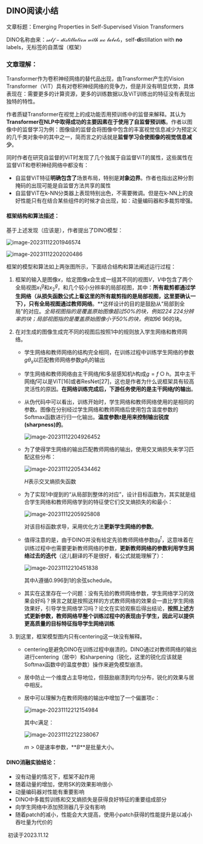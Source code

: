 ## DINO阅读小结



文章标题：Emerging Properties in Self-Supervised Vision Transformers

DINO名称由来：$\mathcal{self-distillation\ with\ no\ labels}$，self-**di**stillation with **no** labels，无标签的自蒸馏（框架）



### 文章理解：

Transformer作为卷积神经网络的替代品出现，由Transformer产生的Vision Transformer（ViT）具有对卷积神经网络的竞争力，但是并没有明显优势，具体表现在：需要更多的计算资源，更多的训练数据以及ViT训练出的特征没有表现出独特的特性。

作者质疑Transformer在视觉上的成功能否用预训练中的监督来解释。其认为**Transformer在NLP中取得成功的主要因素在于使用了自监督预训练**。作者以图像中的监督学习为例：图像级的监督会将图像中包含的丰富视觉信息减少为预定义的几千类对象中的其中之一，简而言之的话就是**监督学习会使图像的视觉信息减少**。

同时作者在研究自监督的ViT时发现了几个独属于自监督ViT的属性，这些属性在监督ViT和卷积神经网络中都没有：

* 自监督ViT特征**明确包含了**场景布局，特别是**对象边界**。作者也指出这种分割掩码的出现可能是自监督方法共享的属性
* 自监督ViT在k-NN分类器上表现特别出色，不需要微调。但是在k-NN上的良好性能只有在结合某些组件的时候才会出现，如：动量编码器和多裁剪增强。



#### 框架结构和算法描述：

基于上述发现（应该是），作者提出了DINO模型：

![image-20231112201946574](C:\Users\Shipu\AppData\Roaming\Typora\typora-user-images\image-20231112201946574.png)

![image-20231112202020486](C:\Users\Shipu\AppData\Roaming\Typora\typora-user-images\image-20231112202020486.png)

框架的模型和算法如上两张图所示，下面结合结构和算法阐述运行过程：

1. 框架的输入是图像$x$，给定图像$x$会生成一组其不同的视图$V$，$V$中包含了两个全局视图$x_1^g$和$x_2^g$，和几个较小分辨率的局部视图，其中：**所有裁剪都通过学生网络（从损失函数公式上看这里的所有裁剪指的是局部视图，这里要确认一下），只有全局视图通过教师网络**。**这样设计的目的是鼓励从“局部到全局”的对应。**全局视图指的是覆盖原始图像超过50%的块，例如224* 224分辨率的块；局部视图指的是覆盖原始图像小于50%的块，例如96* 96的块。

2. 在对生成的图像生成完不同的视图后按照1中的规则放入学生网络和教师网络。

   * 学生网络和教师网络的结构完全相同，在训练过程中训练学生网络的参数$g{\theta}_s$以匹配教师网络参数$g{\theta}_t$的输出

   * 学生网络和教师网络由主干网络$f$和多层感知机$h$构成$g=f○h$。其中主干网络$f$可以是ViT[16]或者ResNet[27]，这也是作者为什么说框架具有较高灵活性的原因。**在网络训练完成后，下游任务使用的是主干网络$f$的输出**。

   * 从伪代码中可以看出，训练开始时，学生网络和教师网络使用的是相同的参数。图像在分别经过学生网络和教师网络后使用包含温度参数的Softmax函数进行归一化输出。**温度参数$t$是用来控制输出锐度(sharpness)的**。

     ![image-20231112204926452](C:\Users\Shipu\AppData\Roaming\Typora\typora-user-images\image-20231112204926452.png)

   * 为了使得学生网络的输出匹配教师网络的输出，使用交叉熵损失来学习匹配这些分布：

     ![image-20231112205434462](C:\Users\Shipu\AppData\Roaming\Typora\typora-user-images\image-20231112205434462.png)

     $H$表示交叉熵损失函数

   * 为了实现1中提到的“从局部到整体的对应”，设计目标函数为，其实就是组合学生网络和教师网络学到的特征使它们交叉熵损失的和最小：

     ![image-20231112205925808](C:\Users\Shipu\AppData\Roaming\Typora\typora-user-images\image-20231112205925808.png)

     对该目标函数求导，采用优化方法**更新学生网络的参数**。

   * 值得注意的是，由于DINO并没有给定先验教师网络参数$g_{\theta}^t$，这意味着在训练过程中也需要更新教师网络的参数，**更新教师网络的参数利用学生网络过去的迭代**（这儿翻译的不是很好，看公式就能理解了）：

     ![image-20231112210451838](C:\Users\Shipu\AppData\Roaming\Typora\typora-user-images\image-20231112210451838.png)

     其中${\lambda}$遵循0.996到1的余弦schedule。

   * 其实在这里存在一个问题：没有先验的教师网络参数，学生网络学习的效果会好吗？换言之就是按照这样的方式教师网络的效果会一直比学生网络效果好，引导学生网络学习吗？论文在实验观察后得出结论，**按照上述方式更新参数，教师网络早整个训练过程中的表现由于学生，因此可以提供更高质量的目标特征指导学生网络训练**

     

3. 到这里，框架模型图内只有centering这一块没有解释。

   * centering是避免DINO在训练过程中崩溃的。DINO通过对教师网络的输出进行centering（居中）和sharpening（锐化，这里的锐化应该就是Softmax函数中的温度参数）操作来避免模型崩溃。

   * 居中防止一个维度占主导地位，但鼓励崩溃到均匀分布，锐化的效果与居中相反。

   * 居中可以理解为在教师网络的输出中增加了一个偏置项$c$：

     ![image-20231112212154984](C:\Users\Shipu\AppData\Roaming\Typora\typora-user-images\image-20231112212154984.png)

     其中$c$满足：

     ![image-20231112212238067](C:\Users\Shipu\AppData\Roaming\Typora\typora-user-images\image-20231112212238067.png)

     $m>0$是速率参数，**$B$**是批量大小。



#### DINO消融实验结论：

* 没有动量的情况下，框架不起作用
* 随着动量的增加，使用SK的效果影响很小
* 动量编码器对性能有重要影响
* DINO中多裁剪训练和交叉熵损失是获得良好特征的重要组成部分
* 向学生网络中添加预测器几乎没有影响
* 随着patch的减小，性能会大大提高，使用小patch获得的性能提升是以减小吞吐量为代价的





​                                                                                                                                                                                                 初读于2023.11.12







